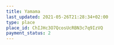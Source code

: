 ```yaml
---
title: Yamama
last_updated: 2021-05-26T21:28:34+02:00
type: place
place_id: ChIJHc3O7QcosUcRBN3c7q9IzVQ
payment_status: 2
---
```


